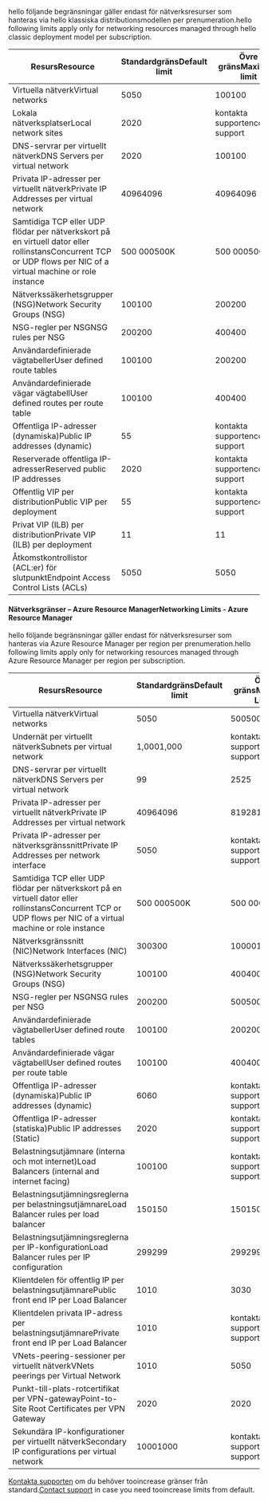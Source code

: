 <span data-ttu-id="0b977-101"><a name="virtual-networking-limits-classic"></a>hello följande begränsningar gäller endast för nätverksresurser som hanteras via hello klassiska distributionsmodellen per prenumeration.</span><span class="sxs-lookup"><span data-stu-id="0b977-101"><a name="virtual-networking-limits-classic"></a>hello following limits apply only for networking resources managed through hello classic deployment model per subscription.</span></span>

| <span data-ttu-id="0b977-102">Resurs</span><span class="sxs-lookup"><span data-stu-id="0b977-102">Resource</span></span> | <span data-ttu-id="0b977-103">Standardgräns</span><span class="sxs-lookup"><span data-stu-id="0b977-103">Default limit</span></span> | <span data-ttu-id="0b977-104">Övre gräns</span><span class="sxs-lookup"><span data-stu-id="0b977-104">Maximum limit</span></span> |
| --- | --- | --- |
| <span data-ttu-id="0b977-105">Virtuella nätverk</span><span class="sxs-lookup"><span data-stu-id="0b977-105">Virtual networks</span></span> |<span data-ttu-id="0b977-106">50</span><span class="sxs-lookup"><span data-stu-id="0b977-106">50</span></span> |<span data-ttu-id="0b977-107">100</span><span class="sxs-lookup"><span data-stu-id="0b977-107">100</span></span> |
| <span data-ttu-id="0b977-108">Lokala nätverksplatser</span><span class="sxs-lookup"><span data-stu-id="0b977-108">Local network sites</span></span> |<span data-ttu-id="0b977-109">20</span><span class="sxs-lookup"><span data-stu-id="0b977-109">20</span></span> |<span data-ttu-id="0b977-110">kontakta supporten</span><span class="sxs-lookup"><span data-stu-id="0b977-110">contact support</span></span> |
| <span data-ttu-id="0b977-111">DNS-servrar per virtuellt nätverk</span><span class="sxs-lookup"><span data-stu-id="0b977-111">DNS Servers per virtual network</span></span> |<span data-ttu-id="0b977-112">20</span><span class="sxs-lookup"><span data-stu-id="0b977-112">20</span></span> |<span data-ttu-id="0b977-113">100</span><span class="sxs-lookup"><span data-stu-id="0b977-113">100</span></span> |
| <span data-ttu-id="0b977-114">Privata IP-adresser per virtuellt nätverk</span><span class="sxs-lookup"><span data-stu-id="0b977-114">Private IP Addresses per virtual network</span></span> |<span data-ttu-id="0b977-115">4096</span><span class="sxs-lookup"><span data-stu-id="0b977-115">4096</span></span> |<span data-ttu-id="0b977-116">4096</span><span class="sxs-lookup"><span data-stu-id="0b977-116">4096</span></span> |
| <span data-ttu-id="0b977-117">Samtidiga TCP eller UDP flödar per nätverkskort på en virtuell dator eller rollinstans</span><span class="sxs-lookup"><span data-stu-id="0b977-117">Concurrent TCP or UDP flows per NIC of a virtual machine or role instance</span></span> |<span data-ttu-id="0b977-118">500 000</span><span class="sxs-lookup"><span data-stu-id="0b977-118">500K</span></span> |<span data-ttu-id="0b977-119">500 000</span><span class="sxs-lookup"><span data-stu-id="0b977-119">500K</span></span> |
| <span data-ttu-id="0b977-120">Nätverkssäkerhetsgrupper (NSG)</span><span class="sxs-lookup"><span data-stu-id="0b977-120">Network Security Groups (NSG)</span></span> |<span data-ttu-id="0b977-121">100</span><span class="sxs-lookup"><span data-stu-id="0b977-121">100</span></span> |<span data-ttu-id="0b977-122">200</span><span class="sxs-lookup"><span data-stu-id="0b977-122">200</span></span> |
| <span data-ttu-id="0b977-123">NSG-regler per NSG</span><span class="sxs-lookup"><span data-stu-id="0b977-123">NSG rules per NSG</span></span> |<span data-ttu-id="0b977-124">200</span><span class="sxs-lookup"><span data-stu-id="0b977-124">200</span></span> |<span data-ttu-id="0b977-125">400</span><span class="sxs-lookup"><span data-stu-id="0b977-125">400</span></span> |
| <span data-ttu-id="0b977-126">Användardefinierade vägtabeller</span><span class="sxs-lookup"><span data-stu-id="0b977-126">User defined route tables</span></span> |<span data-ttu-id="0b977-127">100</span><span class="sxs-lookup"><span data-stu-id="0b977-127">100</span></span> |<span data-ttu-id="0b977-128">200</span><span class="sxs-lookup"><span data-stu-id="0b977-128">200</span></span> |
| <span data-ttu-id="0b977-129">Användardefinierade vägar vägtabell</span><span class="sxs-lookup"><span data-stu-id="0b977-129">User defined routes per route table</span></span> |<span data-ttu-id="0b977-130">100</span><span class="sxs-lookup"><span data-stu-id="0b977-130">100</span></span> |<span data-ttu-id="0b977-131">400</span><span class="sxs-lookup"><span data-stu-id="0b977-131">400</span></span> |
| <span data-ttu-id="0b977-132">Offentliga IP-adresser (dynamiska)</span><span class="sxs-lookup"><span data-stu-id="0b977-132">Public IP addresses (dynamic)</span></span> |<span data-ttu-id="0b977-133">5</span><span class="sxs-lookup"><span data-stu-id="0b977-133">5</span></span> |<span data-ttu-id="0b977-134">kontakta supporten</span><span class="sxs-lookup"><span data-stu-id="0b977-134">contact support</span></span> |
| <span data-ttu-id="0b977-135">Reserverade offentliga IP-adresser</span><span class="sxs-lookup"><span data-stu-id="0b977-135">Reserved public IP addresses</span></span> |<span data-ttu-id="0b977-136">20</span><span class="sxs-lookup"><span data-stu-id="0b977-136">20</span></span> |<span data-ttu-id="0b977-137">kontakta supporten</span><span class="sxs-lookup"><span data-stu-id="0b977-137">contact support</span></span> |
| <span data-ttu-id="0b977-138">Offentlig VIP per distribution</span><span class="sxs-lookup"><span data-stu-id="0b977-138">Public VIP per deployment</span></span> |<span data-ttu-id="0b977-139">5</span><span class="sxs-lookup"><span data-stu-id="0b977-139">5</span></span> |<span data-ttu-id="0b977-140">kontakta supporten</span><span class="sxs-lookup"><span data-stu-id="0b977-140">contact support</span></span> |
| <span data-ttu-id="0b977-141">Privat VIP (ILB) per distribution</span><span class="sxs-lookup"><span data-stu-id="0b977-141">Private VIP (ILB) per deployment</span></span> |<span data-ttu-id="0b977-142">1</span><span class="sxs-lookup"><span data-stu-id="0b977-142">1</span></span> |<span data-ttu-id="0b977-143">1</span><span class="sxs-lookup"><span data-stu-id="0b977-143">1</span></span> |
| <span data-ttu-id="0b977-144">Åtkomstkontrollistor (ACL:er) för slutpunkt</span><span class="sxs-lookup"><span data-stu-id="0b977-144">Endpoint Access Control Lists (ACLs)</span></span> |<span data-ttu-id="0b977-145">50</span><span class="sxs-lookup"><span data-stu-id="0b977-145">50</span></span> |<span data-ttu-id="0b977-146">50</span><span class="sxs-lookup"><span data-stu-id="0b977-146">50</span></span> |

#### <span data-ttu-id="0b977-147"><a name="azure-resource-manager-virtual-networking-limits"></a>Nätverksgränser – Azure Resource Manager</span><span class="sxs-lookup"><span data-stu-id="0b977-147"><a name="azure-resource-manager-virtual-networking-limits"></a>Networking Limits - Azure Resource Manager</span></span>
<span data-ttu-id="0b977-148">hello följande begränsningar gäller endast för nätverksresurser som hanteras via Azure Resource Manager per region per prenumeration.</span><span class="sxs-lookup"><span data-stu-id="0b977-148">hello following limits apply only for networking resources managed through Azure Resource Manager per region per subscription.</span></span>

| <span data-ttu-id="0b977-149">Resurs</span><span class="sxs-lookup"><span data-stu-id="0b977-149">Resource</span></span> | <span data-ttu-id="0b977-150">Standardgräns</span><span class="sxs-lookup"><span data-stu-id="0b977-150">Default limit</span></span> | <span data-ttu-id="0b977-151">Övre gräns</span><span class="sxs-lookup"><span data-stu-id="0b977-151">Maximum Limit</span></span> |
| --- | --- | --- |
| <span data-ttu-id="0b977-152">Virtuella nätverk</span><span class="sxs-lookup"><span data-stu-id="0b977-152">Virtual networks</span></span> |<span data-ttu-id="0b977-153">50</span><span class="sxs-lookup"><span data-stu-id="0b977-153">50</span></span> |<span data-ttu-id="0b977-154">500</span><span class="sxs-lookup"><span data-stu-id="0b977-154">500</span></span> |
| <span data-ttu-id="0b977-155">Undernät per virtuellt nätverk</span><span class="sxs-lookup"><span data-stu-id="0b977-155">Subnets per virtual network</span></span> |<span data-ttu-id="0b977-156">1,000</span><span class="sxs-lookup"><span data-stu-id="0b977-156">1,000</span></span> |<span data-ttu-id="0b977-157">kontakta supporten</span><span class="sxs-lookup"><span data-stu-id="0b977-157">contact support</span></span> |
| <span data-ttu-id="0b977-158">DNS-servrar per virtuellt nätverk</span><span class="sxs-lookup"><span data-stu-id="0b977-158">DNS Servers per virtual network</span></span> |<span data-ttu-id="0b977-159">9</span><span class="sxs-lookup"><span data-stu-id="0b977-159">9</span></span> |<span data-ttu-id="0b977-160">25</span><span class="sxs-lookup"><span data-stu-id="0b977-160">25</span></span> |
| <span data-ttu-id="0b977-161">Privata IP-adresser per virtuellt nätverk</span><span class="sxs-lookup"><span data-stu-id="0b977-161">Private IP Addresses per virtual network</span></span> |<span data-ttu-id="0b977-162">4096</span><span class="sxs-lookup"><span data-stu-id="0b977-162">4096</span></span> |<span data-ttu-id="0b977-163">8192</span><span class="sxs-lookup"><span data-stu-id="0b977-163">8192</span></span> |
| <span data-ttu-id="0b977-164">Privata IP-adresser per nätverksgränssnitt</span><span class="sxs-lookup"><span data-stu-id="0b977-164">Private IP Addresses per network interface</span></span> |<span data-ttu-id="0b977-165">50</span><span class="sxs-lookup"><span data-stu-id="0b977-165">50</span></span> |<span data-ttu-id="0b977-166">kontakta supporten</span><span class="sxs-lookup"><span data-stu-id="0b977-166">contact support</span></span> |
| <span data-ttu-id="0b977-167">Samtidiga TCP eller UDP flödar per nätverkskort på en virtuell dator eller rollinstans</span><span class="sxs-lookup"><span data-stu-id="0b977-167">Concurrent TCP or UDP flows per NIC of a virtual machine or role instance</span></span> |<span data-ttu-id="0b977-168">500 000</span><span class="sxs-lookup"><span data-stu-id="0b977-168">500K</span></span> |<span data-ttu-id="0b977-169">500 000</span><span class="sxs-lookup"><span data-stu-id="0b977-169">500K</span></span> |
| <span data-ttu-id="0b977-170">Nätverksgränssnitt (NIC)</span><span class="sxs-lookup"><span data-stu-id="0b977-170">Network Interfaces (NIC)</span></span> |<span data-ttu-id="0b977-171">300</span><span class="sxs-lookup"><span data-stu-id="0b977-171">300</span></span> |<span data-ttu-id="0b977-172">10000</span><span class="sxs-lookup"><span data-stu-id="0b977-172">10000</span></span> |
| <span data-ttu-id="0b977-173">Nätverkssäkerhetsgrupper (NSG)</span><span class="sxs-lookup"><span data-stu-id="0b977-173">Network Security Groups (NSG)</span></span> |<span data-ttu-id="0b977-174">100</span><span class="sxs-lookup"><span data-stu-id="0b977-174">100</span></span> |<span data-ttu-id="0b977-175">400</span><span class="sxs-lookup"><span data-stu-id="0b977-175">400</span></span> |
| <span data-ttu-id="0b977-176">NSG-regler per NSG</span><span class="sxs-lookup"><span data-stu-id="0b977-176">NSG rules per NSG</span></span> |<span data-ttu-id="0b977-177">200</span><span class="sxs-lookup"><span data-stu-id="0b977-177">200</span></span> |<span data-ttu-id="0b977-178">500</span><span class="sxs-lookup"><span data-stu-id="0b977-178">500</span></span> |
| <span data-ttu-id="0b977-179">Användardefinierade vägtabeller</span><span class="sxs-lookup"><span data-stu-id="0b977-179">User defined route tables</span></span> |<span data-ttu-id="0b977-180">100</span><span class="sxs-lookup"><span data-stu-id="0b977-180">100</span></span> |<span data-ttu-id="0b977-181">200</span><span class="sxs-lookup"><span data-stu-id="0b977-181">200</span></span> |
| <span data-ttu-id="0b977-182">Användardefinierade vägar vägtabell</span><span class="sxs-lookup"><span data-stu-id="0b977-182">User defined routes per route table</span></span> |<span data-ttu-id="0b977-183">100</span><span class="sxs-lookup"><span data-stu-id="0b977-183">100</span></span> |<span data-ttu-id="0b977-184">400</span><span class="sxs-lookup"><span data-stu-id="0b977-184">400</span></span> |
| <span data-ttu-id="0b977-185">Offentliga IP-adresser (dynamiska)</span><span class="sxs-lookup"><span data-stu-id="0b977-185">Public IP addresses (dynamic)</span></span> |<span data-ttu-id="0b977-186">60</span><span class="sxs-lookup"><span data-stu-id="0b977-186">60</span></span> |<span data-ttu-id="0b977-187">kontakta supporten</span><span class="sxs-lookup"><span data-stu-id="0b977-187">contact support</span></span> |
| <span data-ttu-id="0b977-188">Offentliga IP-adresser (statiska)</span><span class="sxs-lookup"><span data-stu-id="0b977-188">Public IP addresses (Static)</span></span> |<span data-ttu-id="0b977-189">20</span><span class="sxs-lookup"><span data-stu-id="0b977-189">20</span></span> |<span data-ttu-id="0b977-190">kontakta supporten</span><span class="sxs-lookup"><span data-stu-id="0b977-190">contact support</span></span> |
| <span data-ttu-id="0b977-191">Belastningsutjämnare (interna och mot internet)</span><span class="sxs-lookup"><span data-stu-id="0b977-191">Load Balancers (internal and internet facing)</span></span> |<span data-ttu-id="0b977-192">100</span><span class="sxs-lookup"><span data-stu-id="0b977-192">100</span></span> |<span data-ttu-id="0b977-193">kontakta supporten</span><span class="sxs-lookup"><span data-stu-id="0b977-193">contact support</span></span> |
| <span data-ttu-id="0b977-194">Belastningsutjämningsreglerna per belastningsutjämnare</span><span class="sxs-lookup"><span data-stu-id="0b977-194">Load Balancer rules per load balancer</span></span> |<span data-ttu-id="0b977-195">150</span><span class="sxs-lookup"><span data-stu-id="0b977-195">150</span></span> |<span data-ttu-id="0b977-196">150</span><span class="sxs-lookup"><span data-stu-id="0b977-196">150</span></span> |
| <span data-ttu-id="0b977-197">Belastningsutjämningsreglerna per IP-konfiguration</span><span class="sxs-lookup"><span data-stu-id="0b977-197">Load Balancer rules per IP configuration</span></span> |<span data-ttu-id="0b977-198">299</span><span class="sxs-lookup"><span data-stu-id="0b977-198">299</span></span> |<span data-ttu-id="0b977-199">299</span><span class="sxs-lookup"><span data-stu-id="0b977-199">299</span></span> |
| <span data-ttu-id="0b977-200">Klientdelen för offentlig IP per belastningsutjämnare</span><span class="sxs-lookup"><span data-stu-id="0b977-200">Public front end IP per Load Balancer</span></span> |<span data-ttu-id="0b977-201">10</span><span class="sxs-lookup"><span data-stu-id="0b977-201">10</span></span> |<span data-ttu-id="0b977-202">30</span><span class="sxs-lookup"><span data-stu-id="0b977-202">30</span></span> |
| <span data-ttu-id="0b977-203">Klientdelen privata IP-adress per belastningsutjämnare</span><span class="sxs-lookup"><span data-stu-id="0b977-203">Private front end IP per Load Balancer</span></span> |<span data-ttu-id="0b977-204">10</span><span class="sxs-lookup"><span data-stu-id="0b977-204">10</span></span> |<span data-ttu-id="0b977-205">kontakta supporten</span><span class="sxs-lookup"><span data-stu-id="0b977-205">contact support</span></span> |
| <span data-ttu-id="0b977-206">VNets-peering-sessioner per virtuellt nätverk</span><span class="sxs-lookup"><span data-stu-id="0b977-206">VNets peerings per Virtual Network</span></span> |<span data-ttu-id="0b977-207">10</span><span class="sxs-lookup"><span data-stu-id="0b977-207">10</span></span> |<span data-ttu-id="0b977-208">50</span><span class="sxs-lookup"><span data-stu-id="0b977-208">50</span></span> |
| <span data-ttu-id="0b977-209">Punkt-till-plats-rotcertifikat per VPN-gateway</span><span class="sxs-lookup"><span data-stu-id="0b977-209">Point-to-Site Root Certificates per VPN Gateway</span></span> |<span data-ttu-id="0b977-210">20</span><span class="sxs-lookup"><span data-stu-id="0b977-210">20</span></span> |<span data-ttu-id="0b977-211">20</span><span class="sxs-lookup"><span data-stu-id="0b977-211">20</span></span> |
| <span data-ttu-id="0b977-212">Sekundära IP-konfigurationer per virtuellt nätverk</span><span class="sxs-lookup"><span data-stu-id="0b977-212">Secondary IP configurations per virtual network</span></span> |<span data-ttu-id="0b977-213">1000</span><span class="sxs-lookup"><span data-stu-id="0b977-213">1000</span></span> |<span data-ttu-id="0b977-214">kontakta supporten</span><span class="sxs-lookup"><span data-stu-id="0b977-214">contact support</span></span> |

<span data-ttu-id="0b977-215">[Kontakta supporten](../articles/azure-supportability/resource-manager-core-quotas-request.md ) om du behöver tooincrease gränser från standard.</span><span class="sxs-lookup"><span data-stu-id="0b977-215">[Contact support](../articles/azure-supportability/resource-manager-core-quotas-request.md ) in case you need tooincrease limits from default.</span></span>

